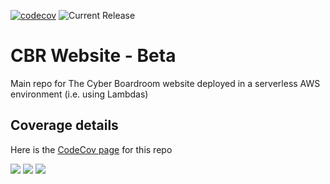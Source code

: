 [![codecov](https://codecov.io/gh/the-cyber-boardroom/cbr-website-beta/graph/badge.svg?token=NZDJOJ2CYH)](https://codecov.io/gh/the-cyber-boardroom/cbr-website-beta)
![Current Release](https://img.shields.io/badge/release-v0.81.0-blue)

# CBR Website - Beta

Main repo for The Cyber Boardroom website deployed in a serverless AWS environment (i.e. using Lambdas)


## Coverage details

Here is the [CodeCov page](https://app.codecov.io/gh/the-cyber-boardroom/cbr-website-beta) for this repo

![](https://codecov.io/gh/the-cyber-boardroom/cbr-website-beta/graphs/sunburst.svg?token=NZDJOJ2CYH)
![](https://codecov.io/gh/the-cyber-boardroom/cbr-website-beta/graphs/tree.svg?token=NZDJOJ2CYH)
![](https://codecov.io/gh/the-cyber-boardroom/cbr-website-beta/graphs/icicle.svg?token=NZDJOJ2CYH)